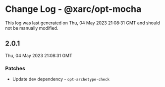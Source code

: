 # Change Log - @xarc/opt-mocha

This log was last generated on Thu, 04 May 2023 21:08:31 GMT and should not be manually modified.

## 2.0.1
Thu, 04 May 2023 21:08:31 GMT

### Patches

- Update dev dependency - `opt-archetype-check`

